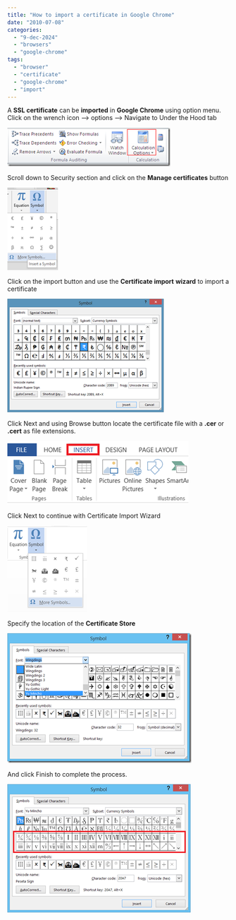 ```yaml
---
title: "How to import a certificate in Google Chrome"
date: "2010-07-08"
categories: 
  - "9-dec-2024"
  - "browsers"
  - "google-chrome"
tags: 
  - "browser"
  - "certificate"
  - "google-chrome"
  - "import"
---
```


A **SSL certificate** can be **imported** in **Google Chrome** using option menu. Click on the wrench icon –> options –> Navigate to Under the Hood tab

[![image](images/image_thumb13.png "image")](http://blogmines.com/blog/wp-content/uploads/2010/07/image13.png)

Scroll down to Security section and click on the **Manage certificates** button

[![image](images/image_thumb14.png "image")](http://blogmines.com/blog/wp-content/uploads/2010/07/image14.png)

Click on the import button and use the **Certificate import** **wizard** to import a certificate

[![image](images/image_thumb15.png "image")](http://blogmines.com/blog/wp-content/uploads/2010/07/image15.png)

Click Next and using Browse button locate the certificate file with a **.cer** or **.cert** as file extensions.

[![image](images/image_thumb16.png "image")](http://blogmines.com/blog/wp-content/uploads/2010/07/image16.png)

Click Next to continue with Certificate Import Wizard

[![image](images/image_thumb17.png "image")](http://blogmines.com/blog/wp-content/uploads/2010/07/image17.png)

Specify the location of the **Certificate Store**

[![image](images/image_thumb18.png "image")](http://blogmines.com/blog/wp-content/uploads/2010/07/image18.png)

And click Finish to complete the process.

[![image](images/image_thumb19.png "image")](http://blogmines.com/blog/wp-content/uploads/2010/07/image19.png)
